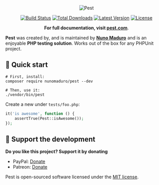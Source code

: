 <p align="center">

  <img alt="Pest" src="https://raw.githubusercontent.com/nunomaduro/pest/master/docs/banner.png" >

  <p align="center">
    <a href="https://travis-ci.org/nunomaduro/pest"><img src="https://img.shields.io/travis/nunomaduro/pest/master.svg" alt="Build Status"></a>
    <a href="https://packagist.org/packages/nunomaduro/pest"><img src="https://poser.pugx.org/nunomaduro/pest/d/total.svg" alt="Total Downloads"></a>
    <a href="https://packagist.org/packages/nunomaduro/pest"><img src="https://poser.pugx.org/nunomaduro/pest/v/stable.svg" alt="Latest Version"></a>
    <a href="https://packagist.org/packages/nunomaduro/pest"><img src="https://poser.pugx.org/nunomaduro/pest/license.svg" alt="License"></a>
  </p>
  <p align="center">
    <strong>For full documentation, visit <a href="https://pest.com">pest.com</a></strong>.
  </p>
</p>

**Pest** was created by, and is maintained by  **[Nuno Maduro](https://github.com/nunomaduro)**  and is an enjoyable **PHP testing solution**. Works out of the box for any PHPUnit project.

## 🚀 Quick start

```
# First, install:
composer require nunomaduro/pest --dev

# Then, use it:
./vendor/bin/pest
```

Create a new under `tests/foo.php`:

```php
it('is awesome', function () {
    assertTrue(Pest::isAwesome());
});
```


## 💖 Support the development
**Do you like this project? Support it by donating**

- PayPal: [Donate](https://www.paypal.com/cgi-bin/webscr?cmd=_s-xclick&hosted_button_id=66BYDWAT92N6L)
- Patreon: [Donate](https://www.patreon.com/nunomaduro)

Pest is open-sourced software licensed under the [MIT license](LICENSE.md).
